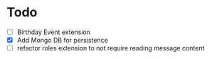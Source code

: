 # Todo
- [ ] Birthday Event extension
- [x] Add Mongo DB for persistence
- [ ] refactor roles extension to not require reading message content
